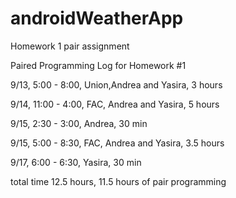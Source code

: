 # androidWeatherApp
Homework 1 pair assignment


Paired Programming Log for Homework #1


9/13, 5:00 - 8:00, Union,Andrea and Yasira, 3 hours 

9/14, 11:00 - 4:00, FAC, Andrea and Yasira, 5 hours 

9/15, 2:30 - 3:00, Andrea, 30 min 

9/15, 5:00 - 8:30, FAC, Andrea and Yasira, 3.5 hours 

9/17, 6:00 - 6:30, Yasira, 30 min 

total time 12.5 hours, 11.5 hours of pair programming
